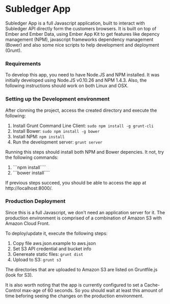 # Subledger App

Subledger App is a full Javascript application, built to interact with Subledger API directly form the customers browsers. It is built on top of Ember and Ember Data, using Ember App Kit to get features like depency management (NPM), javascript frameworks dependency management (Bower) and also some nice scripts to help development and deployment (Grunt).

### Requirements

To develop this app, you need to have Node.JS and NPM installed. It was initially developed using Node.JS v0.10.26 and NPM 1.4.3. Also, the following instructions should work on both Linux and OSX.

### Setting up the Development environment

After clonning the project, access the created directory and execute the following:

1. Install Grunt Command Line Client: ```sudo npm install -g grunt-cli```
2. Install Bower: ```sudo npm install -g bower```
3. Install NPM: ```npm install```
4. Run the development server: ```grunt server```

Running this steps should install both NPM and Bower depencies. It not, try the following commands:

1. ```npm install````
2. ```bower install````

If previous steps succeed, you should be able to access the app at http://localhost:8000/.

### Production Deployment

Since this is a full Javascript, we don't need an application server for it. The production environment is comprised of a combination of Amazon S3 with Amazon Cloud Front.

To deploy/update it, execute the following steps:

1. Copy file aws.json.example to aws.json
2. Set S3 API credential and bucket info
3. Genereate static files: ```grunt dist```
4. Upload to S3: ```grunt s3```

The directories that are uploaded to Amazon S3 are listed on Gruntfile.js (look for S3).

It is also worth noting that the app is currently configured to set a Cache-Control max-age of 60 seconds. So you should wait at least this amount of time beforing seeing the changes on the production environment.
